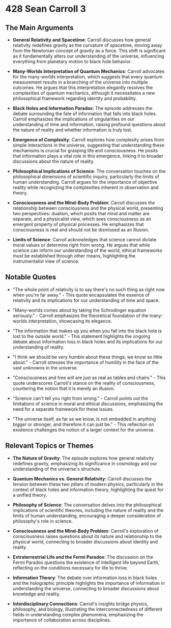 # 428 Sean Carroll 3

## The Main Arguments

- **General Relativity and Spacetime**: Carroll discusses how general relativity redefines gravity as the curvature of spacetime, moving away from the Newtonian concept of gravity as a force. This shift is significant as it fundamentally alters our understanding of the universe, influencing everything from planetary motion to black hole behavior.

- **Many-Worlds Interpretation of Quantum Mechanics**: Carroll advocates for the many-worlds interpretation, which suggests that every quantum measurement results in a branching of the universe into multiple outcomes. He argues that this interpretation elegantly resolves the complexities of quantum mechanics, although it necessitates a new philosophical framework regarding identity and probability.

- **Black Holes and Information Paradox**: The episode addresses the debate surrounding the fate of information that falls into black holes. Carroll emphasizes the implications of singularities on our understanding of time and information, raising profound questions about the nature of reality and whether information is truly lost.

- **Emergence of Complexity**: Carroll explores how complexity arises from simple interactions in the universe, suggesting that understanding these mechanisms is crucial for grasping life and consciousness. He posits that information plays a vital role in this emergence, linking it to broader discussions about the nature of reality.

- **Philosophical Implications of Science**: The conversation touches on the philosophical dimensions of scientific inquiry, particularly the limits of human understanding. Carroll argues for the importance of objective reality while recognizing the complexities inherent in observation and theory.

- **Consciousness and the Mind-Body Problem**: Carroll discusses the relationship between consciousness and the physical world, presenting two perspectives: dualism, which posits that mind and matter are separate, and a physicalist view, which sees consciousness as an emergent property of physical processes. He emphasizes that consciousness is real and should not be dismissed as an illusion.

- **Limits of Science**: Carroll acknowledges that science cannot dictate moral values or determine right from wrong. He argues that while science can inform our understanding of the world, ethical frameworks must be established through other means, highlighting the instrumentalist view of science.

## Notable Quotes

- "The whole point of relativity is to say there's no such thing as right now when you're far away." - This quote encapsulates the essence of relativity and its implications for our understanding of time and space.

- "Many-worlds comes about by taking the Schrodinger equation seriously." - Carroll emphasizes the theoretical foundation of the many-worlds interpretation, showcasing its elegance.

- "The information that makes up you when you fall into the black hole is lost to the outside world." - This statement highlights the ongoing debate about information loss in black holes and its implications for our understanding of reality.

- "I think we should be very humble about these things; we know so little about." - Carroll stresses the importance of humility in the face of the vast unknowns in the universe.

- "Consciousness and free will are just as real as tables and chairs." - This quote underscores Carroll's stance on the reality of consciousness, countering the notion that it is merely an illusion.

- "Science can't tell you right from wrong." - Carroll points out the limitations of science in moral and ethical discussions, emphasizing the need for a separate framework for these issues.

- "The universe itself, as far as we know, is not embedded in anything bigger or stronger, and therefore it can just be." - This reflection on existence challenges the notion of a larger context for the universe.

## Relevant Topics or Themes

- **The Nature of Gravity**: The episode explores how general relativity redefines gravity, emphasizing its significance in cosmology and our understanding of the universe's structure.

- **Quantum Mechanics vs. General Relativity**: Carroll discusses the tension between these two pillars of modern physics, particularly in the context of black holes and information theory, highlighting the quest for a unified theory.

- **Philosophy of Science**: The conversation delves into the philosophical implications of scientific theories, including the nature of reality and the limits of human understanding, encouraging a deeper consideration of philosophy's role in science.

- **Consciousness and the Mind-Body Problem**: Carroll's exploration of consciousness raises questions about its nature and relationship to the physical world, connecting to broader discussions about identity and reality.

- **Extraterrestrial Life and the Fermi Paradox**: The discussion on the Fermi Paradox questions the existence of intelligent life beyond Earth, reflecting on the conditions necessary for life to thrive.

- **Information Theory**: The debate over information loss in black holes and the holographic principle highlights the importance of information in understanding the universe, connecting to broader discussions about knowledge and reality.

- **Interdisciplinary Connections**: Carroll's insights bridge physics, philosophy, and biology, illustrating the interconnectedness of different fields in understanding complex phenomena, emphasizing the importance of collaboration across disciplines.
